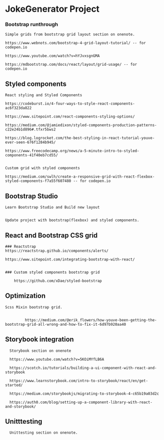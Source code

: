 # JokeGenerator Project



### Bootstrap runthrough

    Simple grids from bootstrap grid layout section on onenote.

    https://www.webnots.com/bootstrap-4-grid-layout-tutorial/ -- for codepen.io
    
    https://www.youtube.com/watch?v=hYJvxsgnGMA
    
    https://mdbootstrap.com/docs/react/layout/grid-usage/ -- for codepen.io
    



## Styled components

    React styling and Styled Components

    https://codeburst.io/4-four-ways-to-style-react-components-ac6f323da822

    https://www.sitepoint.com/react-components-styling-options/

    https://medium.com/@jamiedixon/styled-components-production-patterns-c22e24b1d896#.tfxr5bws2

    https://blog.logrocket.com/the-best-styling-in-react-tutorial-youve-ever-seen-676f1284b945/

    https://www.freecodecamp.org/news/a-5-minute-intro-to-styled-components-41f40eb7cd55/
    
    
    Custom grid with styled components
 
    https://medium.com/swlh/create-a-responsive-grid-with-react-flexbox-styled-components-f7a55f607480 -- for codepen.io


## Bootstrap Studio


    Learn Bootstrap Studio and Build new layout
    

    Update project with bootstrap(flexbox) and styled components.
    
    

## React and Bootstrap CSS grid 

    
    ### Reactstrap
    https://reactstrap.github.io/components/alerts/
      
    https://www.sitepoint.com/integrating-bootstrap-with-react/
      
    
    ### Custom styled components bootstrap grid
    
        https://github.com/xDae/styled-bootstrap



## Optimization 


    Scss Mixin bootstrap grid.
    
    
             https://medium.com/@erik_flowers/how-youve-been-getting-the-bootstrap-grid-all-wrong-and-how-to-fix-it-6d97b920aa40
    


## Storybook integration

      Storybook section on onenote

      https://www.youtube.com/watch?v=5KOiMYfLB6A

      https://scotch.io/tutorials/building-a-ui-component-with-react-and-storybook

      https://www.learnstorybook.com/intro-to-storybook/react/en/get-started/

      https://medium.com/storybookjs/migrating-to-storybook-4-c65b19a03d2c

      https://auth0.com/blog/setting-up-a-component-library-with-react-and-storybook/


## Unitttesting

      Unittesting section on onenote.


